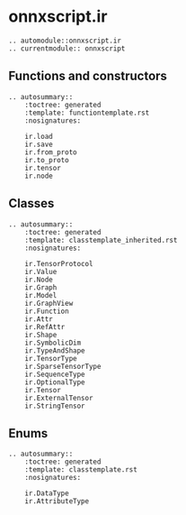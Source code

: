 # onnxscript.ir

```{eval-rst}
.. automodule::onnxscript.ir
.. currentmodule:: onnxscript
```

## Functions and constructors

```{eval-rst}
.. autosummary::
    :toctree: generated
    :template: functiontemplate.rst
    :nosignatures:

    ir.load
    ir.save
    ir.from_proto
    ir.to_proto
    ir.tensor
    ir.node
```

## Classes

```{eval-rst}
.. autosummary::
    :toctree: generated
    :template: classtemplate_inherited.rst
    :nosignatures:

    ir.TensorProtocol
    ir.Value
    ir.Node
    ir.Graph
    ir.Model
    ir.GraphView
    ir.Function
    ir.Attr
    ir.RefAttr
    ir.Shape
    ir.SymbolicDim
    ir.TypeAndShape
    ir.TensorType
    ir.SparseTensorType
    ir.SequenceType
    ir.OptionalType
    ir.Tensor
    ir.ExternalTensor
    ir.StringTensor
```

## Enums

```{eval-rst}
.. autosummary::
    :toctree: generated
    :template: classtemplate.rst
    :nosignatures:

    ir.DataType
    ir.AttributeType
```
